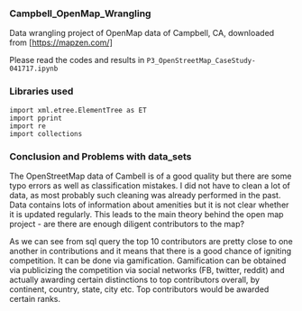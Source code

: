 ### Campbell_OpenMap_Wrangling
Data wrangling project of OpenMap data of Campbell, CA, downloaded from [https://mapzen.com/]

Please read the codes and results in `P3_OpenStreetMap_CaseStudy-041717.ipynb`

### Libraries used
```
import xml.etree.ElementTree as ET
import pprint
import re
import collections
```
### Conclusion and Problems with data_sets
The OpenStreetMap data of Cambell is of a good quality but there are some typo errors as well as classification mistakes. I did not have to clean a lot of data, as most probably such cleaning was already performed in the past. Data contains lots of information about amenities but it is not clear whether it is updated regularly. This leads to the main theory behind the open map project - are there are enough diligent contributors to the map?

As we can see from sql query the top 10 contributors are pretty close to one another in contributions and it means that there is a good chance of igniting competition. It can be done via gamification. Gamification can be obtained via publicizing the competition via social networks (FB, twitter, reddit) and actually awarding certain distinctions to top contributors overall, by continent, country, state, city etc. Top contributors would be awarded certain ranks.

